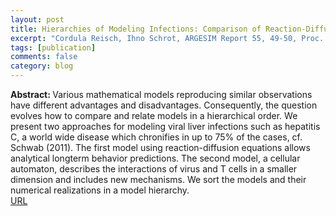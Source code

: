 ```yaml
---
layout: post
title: Hierarchies of Modeling Infections: Comparison of Reaction-Diffusion System and Cellular Automaton
excerpt: "Cordula Reisch, Ihno Schrot, ARGESIM Report 55, 49-50, Proc. MathMod2018 (2018)"
tags: [publication]
comments: false
category: blog
---
```


<b>Abstract: </b>Various mathematical models reproducing similar observations have different advantages and disadvantages. Consequently, the question evolves how to compare and relate models in a hierarchical order. We present two approaches for modeling viral liver infections such as hepatitis C, a world wide disease which chronifies in up to 75% of the cases, cf. Schwab (2011). The first model using reaction-diffusion equations allows analytical longterm behavior predictions. The second model, a cellular automaton, describes the interactions of virus and T cells in a smaller dimension and includes new mechanisms. We sort the models and their numerical realizations in a model hierarchy.<br>
<a href="https://doi.org/10.11128/arep.55.a55236">URL</a>

